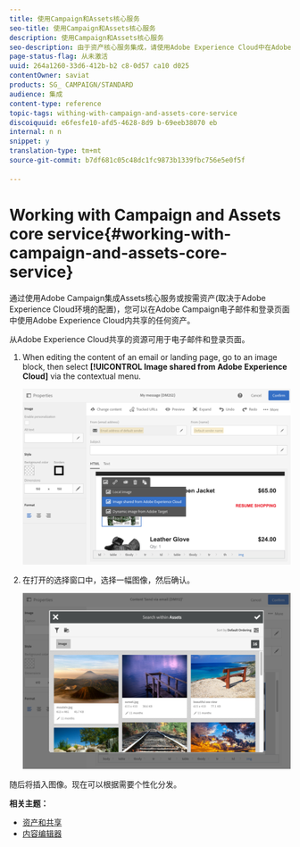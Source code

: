 ```yaml
---
title: 使用Campaign和Assets核心服务
seo-title: 使用Campaign和Assets核心服务
description: 使用Campaign和Assets核心服务
seo-description: 由于资产核心服务集成，请使用Adobe Experience Cloud中在Adobe Campaign消息和登录页面中共享的任何资源。
page-status-flag: 从未激活
uuid: 264a1260-33d6-412b-b2 c8-0d57 ca10 d025
contentOwner: saviat
products: SG_ CAMPAIGN/STANDARD
audience: 集成
content-type: reference
topic-tags: withing-with-campaign-and-assets-core-service
discoiquuid: e6fesfe10-afd5-4628-8d9 b-69eeb38070 eb
internal: n n
snippet: y
translation-type: tm+mt
source-git-commit: b7df681c05c48dc1fc9873b1339fbc756e5e0f5f

---
```



# Working with Campaign and Assets core service{#working-with-campaign-and-assets-core-service}

通过使用Adobe Campaign集成Assets核心服务或按需资产(取决于Adobe Experience Cloud环境的配置)，您可以在Adobe Campaign电子邮件和登录页面中使用Adobe Experience Cloud内共享的任何资产。

从Adobe Experience Cloud共享的资源可用于电子邮件和登录页面。

1. When editing the content of an email or landing page, go to an image block, then select **[!UICONTROL Image shared from Adobe Experience Cloud]** via the contextual menu.

   ![](assets/dam_insert_image_dce.png)

1. 在打开的选择窗口中，选择一幅图像，然后确认。

   ![](assets/dam_shared_image_selection.png)

随后将插入图像。现在可以根据需要个性化分发。

**相关主题：**

* [资产和共享](https://marketing.adobe.com/resources/help/en_US/mcloud/experience-cloud-assets.html)
* [内容编辑器](../../designing/using/example--email-personalization.md)

